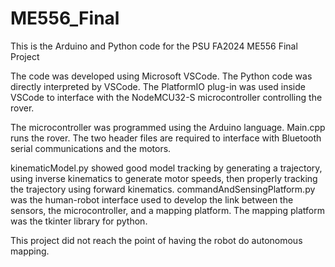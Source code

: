 # ME556_Final
This is the Arduino and Python code for the PSU FA2024 ME556 Final Project

The code was developed using Microsoft VSCode.
The Python code was directly interpreted by VSCode.
The PlatformIO plug-in was used inside VSCode to interface with the NodeMCU32-S microcontroller controlling the rover.

The microcontroller was programmed using the Arduino language.
Main.cpp runs the rover.
The two header files are required to interface with Bluetooth serial communications and the motors.

kinematicModel.py showed good model tracking by generating a trajectory, using inverse kinematics to generate motor speeds, then properly tracking the trajectory using forward kinematics.
commandAndSensingPlatform.py was the human-robot interface used to develop the link between the sensors, the microcontroller, and a mapping platform.
The mapping platform was the tkinter library for python.

This project did not reach the point of having the robot do autonomous mapping.
